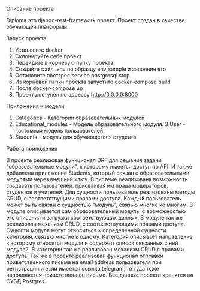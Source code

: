 Описание проекта

Diploma это django-rest-framework проект. 
Проект создан в качестве обучающей платформы.

Запуск проекта

1. Установите docker
2. Склонируйте себе проект 
3. Перейдите в корневую папку проекта
4. Cоздайте файл .env по образцу env_sample и заполние его
5. Остановите постгрес service postgresql stop
6. Из корневой папки проекта запустите docker-compose build
7. После docker-compose up
8. Проект доступен по адрессу http://0.0.0.0:8000

Приложения и модели

1. Categories - Категории образовательных модулей
2. Educational_modules - Модель образовательного модуля.
3 User - кастомная модель пользователей. 
4. Students - модуль для обучающегося студента.

Работа приложения

В проекте реализован функционал DRF для решения задачи "образовательные модули",
к которому имеется доступ по API. И также добавлена приложение Students, который связан
с образовательными модулями через внешний ключ.
В системе реализована возможность создавать пользователей.
присваивая им права модераторов, студентов и учителей. 
Для сущности пользователь реализованы методы CRUD, 
с соответствущими правами доступа. 
Каждый пользователь может быть связан с сущностью "модуль", связью многие ко многим. 
В модуле описывается сам образовательный модуль, с возможностью его описания и загрузки соответствующих данных. 
В модуле так же реализован механизм CRUD, с соответствующими правами доступа. 
Сущости модуля могут относиться к определенной сущности категория, связью многие к одному. 
Категория описывает направление к которому относятся модули и содержит список связанных с ней модулей. 
В категории так же реализован механизм CRUD с правами доступа. 
Так же в проекте реализован функционал отправки приветственного письма на email address пользователя 
при регистрации и если имеется ссылка telegram, то туда тоже направляется приветственное письмо. 
Все данные проекта хранятся на СУБД Postgres.
